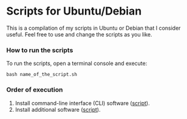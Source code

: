 # Scripts for Ubuntu/Debian

This is a compilation of my scripts in Ubuntu or Debian that I consider useful. Feel free to use and change the scripts as you like.

### How to run the scripts

To run the scripts, open a terminal console and execute:

```
bash name_of_the_script.sh
```

### Order of execution



1. Install command-line interface (CLI) software ([script](https://github.com/milq/scripts-ubuntu-debian/blob/master/install-cli-software.sh)).
1. Install additional software ([script](https://github.com/milq/scripts-ubuntu-debian/blob/master/install-additional-software.sh)).
